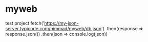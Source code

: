 # myweb
test project
fetch('https://my-json-server.typicode.com/himmad/myweb/db.json')
  .then(response => response.json())
  .then(json => console.log(json))

